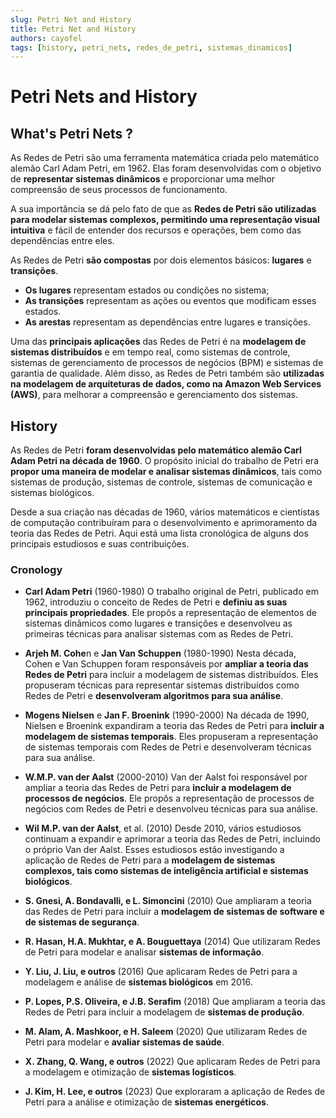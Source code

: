 ```yaml
---
slug: Petri Net and History
title: Petri Net and History
authors: cayofel
tags: [history, petri_nets, redes_de_petri, sistemas_dinamicos]
---
```


# Petri Nets and History

## What's Petri Nets ?

As Redes de Petri são uma ferramenta matemática criada pelo matemático alemão Carl Adam Petri, em 1962. Elas foram desenvolvidas com o objetivo de **representar sistemas dinâmicos** e proporcionar uma melhor compreensão de seus processos de funcionamento.

A sua importância se dá pelo fato de que as **Redes de Petri são utilizadas para modelar sistemas complexos, permitindo uma representação visual intuitiva** e fácil de entender dos recursos e operações, bem como das dependências entre eles.

As Redes de Petri **são compostas** por dois elementos básicos: **lugares** e **transições**.

- **Os lugares** representam estados ou condições no sistema;
- **As transições** representam as ações ou eventos que modificam esses estados. 
- **As arestas** representam as dependências entre lugares e transições.

Uma das **principais aplicações** das Redes de Petri é na **modelagem de sistemas distribuídos** e em tempo real, como sistemas de controle, sistemas de gerenciamento de processos de negócios (BPM) e sistemas de garantia de qualidade. Além disso, as Redes de Petri também são **utilizadas na modelagem de arquiteturas de dados, como na Amazon Web Services (AWS)**, para melhorar a compreensão e gerenciamento dos sistemas.

## History

As Redes de Petri **foram desenvolvidas pelo matemático alemão Carl Adam Petri na década de 1960**. O propósito inicial do trabalho de Petri era **propor uma maneira de modelar e analisar sistemas dinâmicos**, tais como sistemas de produção, sistemas de controle, sistemas de comunicação e sistemas biológicos.

Desde a sua criação nas décadas de 1960, vários matemáticos e cientistas de computação contribuíram para o desenvolvimento e aprimoramento da teoria das Redes de Petri. Aqui está uma lista cronológica de alguns dos principais estudiosos e suas contribuições.

### Cronology

- **Carl Adam Petri** (1960-1980)
	O trabalho original de Petri, publicado em 1962, introduziu o conceito de Redes de Petri e **definiu as suas principais propriedades**. Ele propôs a representação de elementos de sistemas dinâmicos como lugares e transições e desenvolveu as primeiras técnicas para analisar sistemas com as Redes de Petri.

- **Arjeh M. Cohe**n e **Jan Van Schuppen** (1980-1990)
	Nesta década, Cohen e Van Schuppen foram responsáveis por **ampliar a teoria das Redes de Petri** para incluir a modelagem de sistemas distribuídos. Eles propuseram técnicas para representar sistemas distribuídos como Redes de Petri e **desenvolveram algoritmos para sua análise**.

- **Mogens Nielsen** e **Jan F. Broenink** (1990-2000)
	Na década de 1990, Nielsen e Broenink expandiram a teoria das Redes de Petri para **incluir a modelagem de sistemas temporais**. Eles propuseram a representação de sistemas temporais com Redes de Petri e desenvolveram técnicas para sua análise.

- **W.M.P. van der Aalst** (2000-2010)
	Van der Aalst foi responsável por ampliar a teoria das Redes de Petri para **incluir a modelagem de processos de negócios**. Ele propôs a representação de processos de negócios com Redes de Petri e desenvolveu técnicas para sua análise.

- **Wil M.P. van der Aalst**, et al. (2010)
	Desde 2010, vários estudiosos continuam a expandir e aprimorar a teoria das Redes de Petri, incluindo o próprio Van der Aalst. Esses estudiosos estão investigando a aplicação de Redes de Petri para a **modelagem de sistemas complexos, tais como sistemas de inteligência artificial e sistemas biológicos**.

- **S. Gnesi, A. Bondavalli, e L. Simoncini** (2010)
	Que ampliaram a teoria das Redes de Petri para incluir a **modelagem de sistemas de software e de sistemas de segurança**.

- **R. Hasan, H.A. Mukhtar, e A. Bouguettaya** (2014) 
	Que utilizaram Redes de Petri para modelar e analisar **sistemas de informação**.

- **Y. Liu, J. Liu, e outros** (2016)
	Que aplicaram Redes de Petri para a modelagem e análise de **sistemas biológicos** em 2016.

- **P. Lopes, P.S. Oliveira, e J.B. Serafim** (2018)
	Que ampliaram a teoria das Redes de Petri para incluir a modelagem de **sistemas de produção**.

- **M. Alam, A. Mashkoor, e H. Saleem** (2020)
	Que utilizaram Redes de Petri para modelar e **avaliar sistemas de saúde**.

- **X. Zhang, Q. Wang, e outros** (2022)
	Que aplicaram Redes de Petri para a modelagem e otimização de **sistemas logísticos**.

- **J. Kim, H. Lee, e outros** (2023)
	Que exploraram a aplicação de Redes de Petri para a análise e otimização de **sistemas energéticos**.